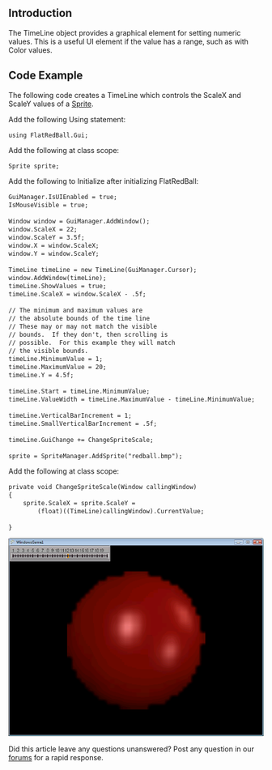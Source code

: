 ## Introduction

The TimeLine object provides a graphical element for setting numeric values. This is a useful UI element if the value has a range, such as with Color values.

## Code Example

The following code creates a TimeLine which controls the ScaleX and ScaleY values of a [Sprite](/frb/docs/index.php?title=FlatRedBall.Sprite.md "FlatRedBall.Sprite").

Add the following Using statement:

    using FlatRedBall.Gui;

Add the following at class scope:

    Sprite sprite;

Add the following to Initialize after initializing FlatRedBall:

    GuiManager.IsUIEnabled = true;
    IsMouseVisible = true;

    Window window = GuiManager.AddWindow();
    window.ScaleX = 22;
    window.ScaleY = 3.5f;
    window.X = window.ScaleX;
    window.Y = window.ScaleY;

    TimeLine timeLine = new TimeLine(GuiManager.Cursor);
    window.AddWindow(timeLine);
    timeLine.ShowValues = true;
    timeLine.ScaleX = window.ScaleX - .5f;

    // The minimum and maximum values are
    // the absolute bounds of the time line
    // These may or may not match the visible
    // bounds.  If they don't, then scrolling is
    // possible.  For this example they will match
    // the visible bounds.
    timeLine.MinimumValue = 1;
    timeLine.MaximumValue = 20;
    timeLine.Y = 4.5f;

    timeLine.Start = timeLine.MinimumValue;
    timeLine.ValueWidth = timeLine.MaximumValue - timeLine.MinimumValue;

    timeLine.VerticalBarIncrement = 1;
    timeLine.SmallVerticalBarIncrement = .5f;

    timeLine.GuiChange += ChangeSpriteScale;

    sprite = SpriteManager.AddSprite("redball.bmp");

Add the following at class scope:

    private void ChangeSpriteScale(Window callingWindow)
    {
        sprite.ScaleX = sprite.ScaleY = 
            (float)((TimeLine)callingWindow).CurrentValue;

    }

![TimeLine.png](/media/migrated_media-TimeLine.png)

Did this article leave any questions unanswered? Post any question in our [forums](/frb/forum.md) for a rapid response.
